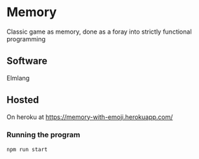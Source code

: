 # Memory
Classic game as memory, done as a foray into strictly functional programming

## Software
Elmlang

## Hosted
On heroku at https://memory-with-emoji.herokuapp.com/

### Running the program
`npm run start`
